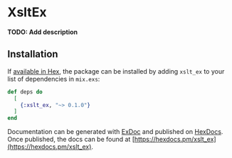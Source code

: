 # XsltEx

**TODO: Add description**

## Installation

If [available in Hex](https://hex.pm/docs/publish), the package can be installed
by adding `xslt_ex` to your list of dependencies in `mix.exs`:

```elixir
def deps do
  [
    {:xslt_ex, "~> 0.1.0"}
  ]
end
```

Documentation can be generated with [ExDoc](https://github.com/elixir-lang/ex_doc)
and published on [HexDocs](https://hexdocs.pm). Once published, the docs can
be found at [https://hexdocs.pm/xslt_ex](https://hexdocs.pm/xslt_ex).

